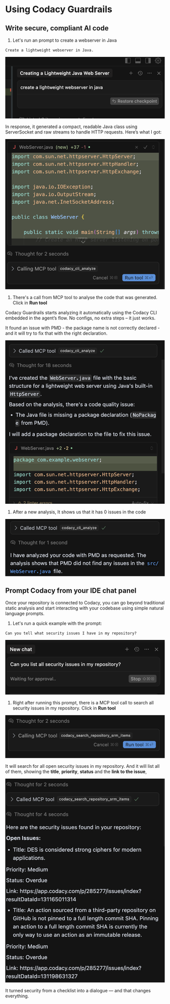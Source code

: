 # Using Codacy Guardrails

## Write secure, compliant AI code

1.  Let's run an prompt to create a webserver in Java

```text
Create a lightweight webserver in Java.
```

![Prompt create a webserver in java](images/create-webserver-java.png)

In response, it generated a compact, readable Java class using ServerSocket and raw streams to handle HTTP requests. Here’s what I got:

![response to the webserver creation using AI](images/response-webserver.png)

1.  There's a call from MCP tool to analyse the code that was generated. Click in **Run tool**

Codacy Guardrails starts analyzing it automatically using the Codacy CLI embedded in the agent’s flow. No configs, no extra steps – it just works.

It found an issue with PMD - the package name is not correctly declared - and it will try to fix that with the right declaration.

![analysis to the webserver implementation](images/analysis-webserver-implementation.png)

1.  After a new analysis, It shows us that it has 0 issues in the code

![zero issues in the webserver implementation](images/no-issues-webserver.png)

## Prompt Codacy from your IDE chat panel

Once your repository is connected to Codacy, you can go beyond traditional static analysis and start interacting with your codebase using simple natural language prompts.


1.  Let's run a quick example with the prompt:

```text
Can you tell what security issues I have in my repository?
```

![Prompt list the security issues in my repository](images/prompt-list-security-issues-repository.png)


1.  Right after running this prompt, there is a MCP tool call to search all security issues in my repository. Click in **Run tool**

![List the security issues in my repository](images/run-mcp-tool-list-security-issues.png)

It will search for all open security issues in my repository. And it will list all of them, showing the **title**, **priority**, **status** and the **link to the issue**, 

![List the security issues in my repository](images/list-security-issues.png)

It turned security from a checklist into a dialogue — and that changes everything.
